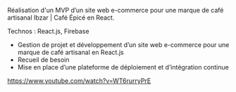 Réalisation d'un MVP d’un site web e-commerce pour une marque de café artisanal Ibzar | Café Épicé en React.

Technos : React.js, Firebase

- Gestion de projet et développement d’un site web e-commerce pour une marque de café artisanal en React.js
- Recueil de besoin
- Mise en place d’une plateforme de déploiement et d’intégration continue
 
https://www.youtube.com/watch?v=WT6rurryPrE
